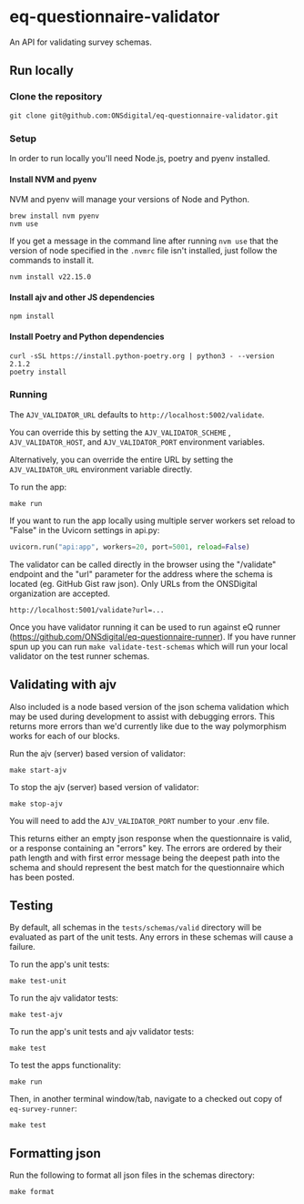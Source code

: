# eq-questionnaire-validator

An API for validating survey schemas.


## Run locally

### Clone the repository

``` shell
git clone git@github.com:ONSdigital/eq-questionnaire-validator.git
```

### Setup

In order to run locally you'll need Node.js, poetry and pyenv installed.

#### Install NVM and pyenv

NVM and pyenv will manage your versions of Node and Python.
``` shell
brew install nvm pyenv
nvm use
```

If you get a message in the command line after running `nvm use` that the version of node specified in the `.nvmrc` file isn't installed, just follow the commands to install it.

``` shell
nvm install v22.15.0
```

#### Install ajv and other JS dependencies
``` shell
npm install
```

#### Install Poetry and Python dependencies
``` shell
curl -sSL https://install.python-poetry.org | python3 - --version 2.1.2
poetry install
```

### Running

The `AJV_VALIDATOR_URL` defaults to `http://localhost:5002/validate`.

You can override this by setting the `AJV_VALIDATOR_SCHEME` , `AJV_VALIDATOR_HOST`, and `AJV_VALIDATOR_PORT` environment variables.

Alternatively, you can override the entire URL by setting the `AJV_VALIDATOR_URL` environment variable directly.

To run the app:
``` shell
make run
```

If you want to run the app locally using multiple server workers set reload to "False" in the Uvicorn settings in api.py:
``` python
uvicorn.run("api:app", workers=20, port=5001, reload=False)
```

The validator can be called directly in the browser using the "/validate" endpoint and the "url" parameter for the address where the schema is located (eg. GitHub Gist raw json). Only URLs from the ONSDigital organization are accepted.
```
http://localhost:5001/validate?url=...
```

Once you have validator running it can be used to run against eQ runner (https://github.com/ONSdigital/eq-questionnaire-runner). If you have runner spun up you can run `make validate-test-schemas` which will run your local validator on the test runner schemas.


## Validating with ajv

Also included is a node based version of the json schema validation which may be used during development to assist with
debugging errors. This returns more errors than we'd currently like due to the way polymorphism works for each of our
blocks.

Run the ajv (server) based version of validator:
``` shell
make start-ajv
```

To stop the ajv (server) based version of validator:
``` shell
make stop-ajv
```
You will need to add the `AJV_VALIDATOR_PORT` number to your .env file.

This returns either an empty json response when the questionnaire is valid, or a response containing an "errors" key.
The errors are ordered by their path length and with first error message being the deepest path into the schema and
should represent the best match for the questionnaire which has been posted.


## Testing

By default, all schemas in the `tests/schemas/valid` directory will be evaluated as part of the unit tests.
Any errors in these schemas will cause a failure.

To run the app's unit tests:
``` shell
make test-unit
```

To run the ajv validator tests:

``` shell
make test-ajv
```

To run the app's unit tests and ajv validator tests:
``` shell
make test
```

To test the apps functionality:
``` shell
make run
```

Then, in another terminal window/tab, navigate to a checked out copy of `eq-survey-runner`:
``` shell
make test
```


## Formatting json

Run the following to format all json files in the schemas directory:

``` shell
make format
```
